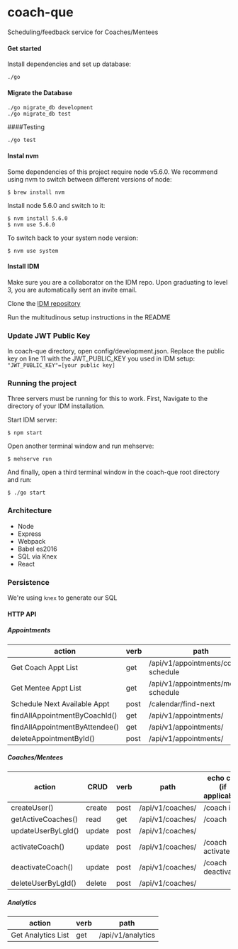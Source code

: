 # coach-que
Scheduling/feedback service for Coaches/Mentees

#### Get started
Install dependencies and set up database:
```
./go
```

#### Migrate the Database
```
./go migrate_db development
./go migrate_db test
```

####Testing
```
./go test
```

#### Instal nvm
Some dependencies of this project require node v5.6.0. We recommend using nvm to switch between different versions of node:
```
$ brew install nvm
```
Install node 5.6.0 and switch to it:
```
$ nvm install 5.6.0
$ nvm use 5.6.0
```
To switch back to your system node version:
```
$ nvm use system
```

#### Install IDM
Make sure you are a collaborator on the IDM repo. Upon graduating to level 3, you are automatically sent an invite email.

Clone the [IDM repository](https://github.com/LearnersGuild/idm)

Run the multitudinous setup instructions in the README

### Update JWT Public Key
In coach-que directory, open config/development.json. Replace the public key on line 11 with the JWT_PUBLIC_KEY you used in IDM setup: `"JWT_PUBLIC_KEY"=[your public key]`

### Running the project
Three servers must be running for this to work. First, Navigate to the directory of your IDM installation.

Start IDM server:
```
$ npm start
```
Open another terminal window and run mehserve:
```
$ mehserve run
```
And finally, open a third terminal window in the coach-que root directory and run:
```
$ ./go start
```

### Architecture

- Node
- Express
- Webpack
- Babel es2016
- SQL via Knex
- React

### Persistence

We're using `knex` to generate our SQL

#### HTTP API

##### Appointments

| action                           | verb | path                       |
| -------------------------------- | ---- | -------------------------- |
| Get Coach Appt List              | get  | /api/v1/appointments/coach-schedule      |
| Get Mentee Appt List             | get  | /api/v1/appointments/mentee-schedule      |
| Schedule Next Available Appt | post | /calendar/find-next     |
| findAllAppointmentByCoachId()    | get  | /api/v1/appointments/      |
| findAllAppointmentByAttendee()   | get  | /api/v1/appointments/      |
| deleteAppointmentById()          | post | /api/v1/appointments/      |

##### Coaches/Mentees

| action                           | CRUD   | verb | path                       | echo call (if applicable) |
| -------------------------------- | ------ | ---- | -------------------------- | ------------------------- |
| createUser()                     | create | post | /api/v1/coaches/           | /coach init               |
| getActiveCoaches()               | read   | get  | /api/v1/coaches/           | /coach                    |
| updateUserByLgId()               | update | post | /api/v1/coaches/           |                           |
| activateCoach()                  | update | post | /api/v1/coaches/           | /coach activate           |
| deactivateCoach()                | update | post | /api/v1/coaches/           | /coach deactivate         |
| deleteUserByLgId()               | delete | post | /api/v1/coaches/           |                           |

##### Analytics

| action                           | verb | path                       |
| -------------------------------- | ---- | -------------------------- |
| Get Analytics List               | get  | /api/v1/analytics          |                    
